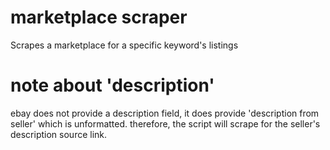 # marketplace scraper
 Scrapes a marketplace for a specific keyword's listings
# note about 'description' 
 ebay does not provide a description field, it does provide 'description from seller' which is unformatted.
 therefore, the script will scrape for the seller's description source link. 
